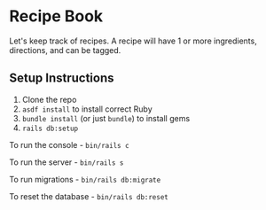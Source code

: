 # Recipe Book

Let's keep track of recipes. A recipe will have 1 or more ingredients, directions, and can be tagged.

## Setup Instructions

1. Clone the repo
2. `asdf install` to install correct Ruby
3. `bundle install` (or just `bundle`) to install gems
4. `rails db:setup`

To run the console - `bin/rails c`

To run the server - `bin/rails s`

To run migrations - `bin/rails db:migrate`

To reset the database - `bin/rails db:reset`